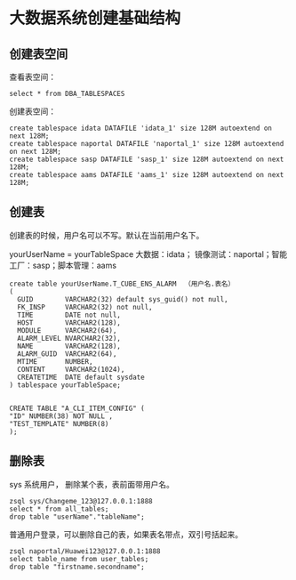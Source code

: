 # 大数据系统创建基础结构 
## 创建表空间
查看表空间：
```
select * from DBA_TABLESPACES
```

创建表空间：
```
create tablespace idata DATAFILE 'idata_1' size 128M autoextend on next 128M;
create tablespace naportal DATAFILE 'naportal_1' size 128M autoextend on next 128M;
create tablespace sasp DATAFILE 'sasp_1' size 128M autoextend on next 128M;
create tablespace aams DATAFILE 'aams_1' size 128M autoextend on next 128M;
```

## 创建表

创建表的时候，用户名可以不写。默认在当前用户名下。

yourUserName = yourTableSpace 
大数据：idata； 镜像测试：naportal；智能工厂：sasp；脚本管理：aams
```
create table yourUserName.T_CUBE_ENS_ALARM  （用户名.表名）
(
  GUID        VARCHAR2(32) default sys_guid() not null,
  FK_INSP     VARCHAR2(32) not null,
  TIME        DATE not null,
  HOST        VARCHAR2(128),
  MODULE      VARCHAR2(64),
  ALARM_LEVEL NVARCHAR2(32),
  NAME        VARCHAR2(128),
  ALARM_GUID  VARCHAR2(64),
  MTIME       NUMBER,
  CONTENT     VARCHAR2(1024),
  CREATETIME  DATE default sysdate
) tablespace yourTableSpace;


CREATE TABLE "A_CLI_ITEM_CONFIG" (
"ID" NUMBER(38) NOT NULL ,
"TEST_TEMPLATE" NUMBER(8)
);
```

## 删除表

sys 系统用户， 删除某个表，表前面带用户名。
```
zsql sys/Changeme_123@127.0.0.1:1888
select * from all_tables;
drop table "userName"."tableName";
```

普通用户登录，可以删除自己的表，如果表名带点，双引号括起来。
```
zsql naportal/Huawei123@127.0.0.1:1888
select table_name from user_tables;
drop table "firstname.secondname";
```
